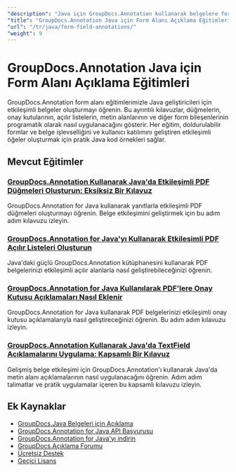 ```yaml
---
"description": "Java için GroupDocs.Annotation kullanarak belgelere form alanları ve etkileşimli bileşenler eklemeye yönelik adım adım eğitimler."
"title": "GroupDocs.Annotation Java için Form Alanı Açıklama Eğitimleri"
"url": "/tr/java/form-field-annotations/"
"weight": 9
---
```


# GroupDocs.Annotation Java için Form Alanı Açıklama Eğitimleri

GroupDocs.Annotation form alanı eğitimlerimizle Java geliştiricileri için etkileşimli belgeler oluşturmayı öğrenin. Bu ayrıntılı kılavuzlar, düğmelerin, onay kutularının, açılır listelerin, metin alanlarının ve diğer form bileşenlerinin programatik olarak nasıl uygulanacağını gösterir. Her eğitim, doldurulabilir formlar ve belge işlevselliğini ve kullanıcı katılımını geliştiren etkileşimli öğeler oluşturmak için pratik Java kod örnekleri sağlar.

## Mevcut Eğitimler

### [GroupDocs.Annotation Kullanarak Java'da Etkileşimli PDF Düğmeleri Oluşturun: Eksiksiz Bir Kılavuz](./create-pdf-buttons-java-groupdocs-annotation/)
GroupDocs.Annotation for Java kullanarak yanıtlarla etkileşimli PDF düğmeleri oluşturmayı öğrenin. Belge etkileşimini geliştirmek için bu adım adım kılavuzu izleyin.

### [GroupDocs.Annotation for Java'yı Kullanarak Etkileşimli PDF Açılır Listeleri Oluşturun](./create-pdf-dropdowns-groupdocs-annotation-java/)
Java'daki güçlü GroupDocs.Annotation kütüphanesini kullanarak PDF belgelerinizi etkileşimli açılır alanlarla nasıl geliştirebileceğinizi öğrenin.

### [GroupDocs.Annotation for Java Kullanılarak PDF'lere Onay Kutusu Açıklamaları Nasıl Eklenir](./add-checkbox-annotations-pdf-groupdocs-java/)
GroupDocs.Annotation for Java kullanarak PDF belgelerinizi etkileşimli onay kutusu açıklamalarıyla nasıl geliştireceğinizi öğrenin. Bu adım adım kılavuzu izleyin.

### [GroupDocs.Annotation Kullanarak Java'da TextField Açıklamalarını Uygulama: Kapsamlı Bir Kılavuz](./implement-textfield-annotations-java-groupdocs/)
Gelişmiş belge etkileşimi için GroupDocs.Annotation'ı kullanarak Java'da metin alanı açıklamalarının nasıl uygulanacağını öğrenin. Adım adım talimatlar ve pratik uygulamalar içeren bu kapsamlı kılavuzu izleyin.

## Ek Kaynaklar

- [GroupDocs.Java Belgeleri için Açıklama](https://docs.groupdocs.com/annotation/java/)
- [GroupDocs.Annotation for Java API Başvurusu](https://reference.groupdocs.com/annotation/java/)
- [GroupDocs.Annotation for Java'yı indirin](https://releases.groupdocs.com/annotation/java/)
- [GroupDocs.Açıklama Forumu](https://forum.groupdocs.com/c/annotation)
- [Ücretsiz Destek](https://forum.groupdocs.com/)
- [Geçici Lisans](https://purchase.groupdocs.com/temporary-license/)